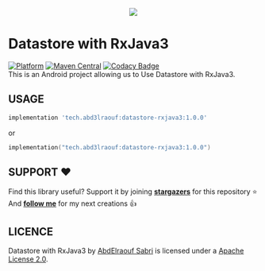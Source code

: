 <p align="center"><img src="https://i.imgur.com/8ftGkW5.png"></p>

Datastore with RxJava3
=================

[![Platform](https://img.shields.io/badge/platform-android-green.svg)](http://developer.android.com/index.html)
[![Maven Central](https://img.shields.io/maven-central/v/tech.abd3lraouf/datastore-rxjava3)](https://search.maven.org/artifact/tech.abd3lraouf/datastore-rxjava3)
[![Codacy Badge](https://app.codacy.com/project/badge/Grade/0cde1bede5b34178b88fff437f046f13)](https://www.codacy.com/gh/AbdElraoufSabri/DatastoreWithRxJava3/dashboard?utm_source=github.com&amp;utm_medium=referral&amp;utm_content=AbdElraoufSabri/DatastoreWithRxJava3&amp;utm_campaign=Badge_Grade)
<br>
This is an Android project allowing us to Use Datastore with RxJava3.

USAGE
-----

```groovy
implementation 'tech.abd3lraouf:datastore-rxjava3:1.0.0'
```
or

```kotlin
implementation("tech.abd3lraouf:datastore-rxjava3:1.0.0")
```

SUPPORT ❤️
-----

Find this library useful? Support it by joining [**stargazers**](https://github.com/AbdElraoufSabri/DatastoreWithRxJava3/stargazers) for this repository ⭐️
<br/>
And [**follow me**](https://github.com/AbdElraoufSabri?tab=followers) for my next creations 👍

LICENCE
-----

Datastore with RxJava3 by [AbdElraouf Sabri](https://abd3lraouf.tech) is licensed under a [Apache License 2.0](http://www.apache.org/licenses/LICENSE-2.0).
